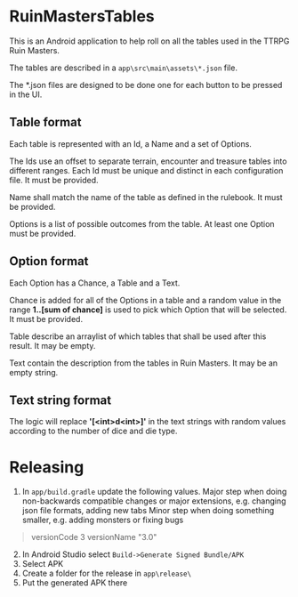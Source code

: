 # RuinMastersTables
This is an Android application to help roll on all the tables used
in the TTRPG Ruin Masters.

The tables are described in a `app\src\main\assets\*.json` file.

The *.json files are designed to be done one for each button to be
pressed in the UI.

## Table format
Each table is represented with an Id, a Name and a set of Options.

The Ids use an offset to separate terrain, encounter and treasure tables
into different ranges. Each Id must be unique and distinct in each
configuration file. It must be provided.

Name shall match the name of the table as defined in the rulebook. It must
be provided.

Options is a list of possible outcomes from the table. At least one Option
must be provided.

## Option format
Each Option has a Chance, a Table and a Text.

Chance is added for all of the Options in a table and a random
value in the range **1..[sum of chance]** is used to pick which Option
that will be selected. It must be provided.

Table describe an arraylist of which tables that shall be used after this
result. It may be empty.

Text contain the description from the tables in Ruin Masters. It may be
an empty string.

## Text string format
The logic will replace **'[\<int>d\<int>]'** in the text strings with random
values according to the number of dice and die type.

# Releasing

1. In `app/build.gradle` update the following values.
   Major step when doing non-backwards compatible changes or major extensions, e.g. changing json file formats, adding new tabs
   Minor step when doing something smaller, e.g. adding monsters or fixing bugs

>   versionCode 3
>   versionName "3.0"

2. In Android Studio select `Build->Generate Signed Bundle/APK`
3. Select APK
4. Create a folder for the release in `app\release\`
5. Put the generated APK there
